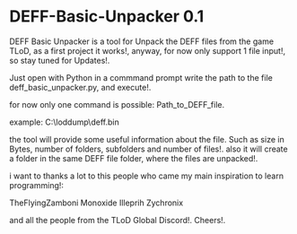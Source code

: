 # DEFF-Basic-Unpacker 0.1
DEFF Basic Unpacker is a tool for Unpack the DEFF files from the game TLoD,
as a first project it works!, anyway, for now only support 1 file input!, so stay tuned for Updates!.

Just open with Python in a commmand prompt 
write the path to the file deff_basic_unpacker.py, and execute!.

for now only one command is possible:
Path_to_DEFF_file.

example: C:\loddump\deff.bin

the tool will provide some useful information about the file. Such as size in Bytes, number of folders, subfolders and number of files!.
also it will create a folder in the same DEFF file folder, where the files are unpacked!.


i want to thanks a lot to this people who came my main inspiration to learn programming!:

TheFlyingZamboni
Monoxide
Illeprih
Zychronix

and all the people from the TLoD Global Discord!. Cheers!.
